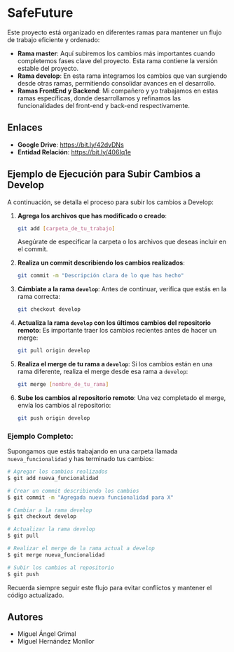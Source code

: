 # SafeFuture

Este proyecto está organizado en diferentes ramas para mantener un flujo de trabajo eficiente y ordenado:

- **Rama master**: Aquí subiremos los cambios más importantes cuando completemos fases clave del proyecto. Esta rama contiene la versión estable del proyecto.
- **Rama develop**: En esta rama integramos los cambios que van surgiendo desde otras ramas, permitiendo consolidar avances en el desarrollo.
- **Ramas FrontEnd y Backend**: Mi compañero y yo trabajamos en estas ramas específicas, donde desarrollamos y refinamos las funcionalidades del front-end y back-end respectivamente.

## Enlaces

- **Google Drive**: https://bit.ly/42dvDNs
- **Entidad Relación**: https://bit.ly/406Iq1e

## Ejemplo de Ejecución para Subir Cambios a Develop

A continuación, se detalla el proceso para subir los cambios a Develop:

1. **Agrega los archivos que has modificado o creado**:
   ```bash
   git add [carpeta_de_tu_trabajo]
   ```
   Asegúrate de especificar la carpeta o los archivos que deseas incluir en el commit.

2. **Realiza un commit describiendo los cambios realizados**:
   ```bash
   git commit -m "Descripción clara de lo que has hecho"
   ```

3. **Cámbiate a la rama `develop`**:
   Antes de continuar, verifica que estás en la rama correcta:
   ```bash
   git checkout develop
   ```

4. **Actualiza la rama `develop` con los últimos cambios del repositorio remoto**:
   Es importante traer los cambios recientes antes de hacer un merge:
   ```bash
   git pull origin develop
   ```

5. **Realiza el merge de tu rama a `develop`**:
   Si los cambios están en una rama diferente, realiza el merge desde esa rama a `develop`:
   ```bash
   git merge [nombre_de_tu_rama]
   ```

6. **Sube los cambios al repositorio remoto**:
   Una vez completado el merge, envía los cambios al repositorio:
   ```bash
   git push origin develop
   ```

### Ejemplo Completo:
Supongamos que estás trabajando en una carpeta llamada `nueva_funcionalidad` y has terminado tus cambios:

```bash
# Agregar los cambios realizados
$ git add nueva_funcionalidad

# Crear un commit describiendo los cambios
$ git commit -m "Agregada nueva funcionalidad para X"

# Cambiar a la rama develop
$ git checkout develop

# Actualizar la rama develop
$ git pull

# Realizar el merge de la rama actual a develop
$ git merge nueva_funcionalidad

# Subir los cambios al repositorio
$ git push
```

Recuerda siempre seguir este flujo para evitar conflictos y mantener el código actualizado.

## Autores

- Miguel Ángel Grimal
- Miguel Hernández Monllor

